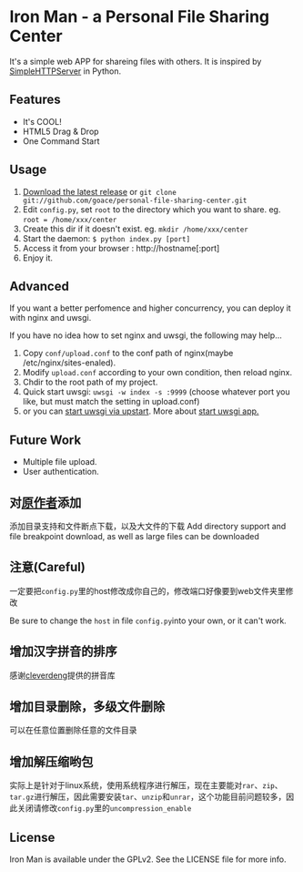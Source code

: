 # Iron Man - a Personal File Sharing Center

It's a simple web APP for shareing files with others. It is inspired 
by [SimpleHTTPServer](http://docs.python.org/2/library/simplehttpserver.html) in Python.

## Features
* It's COOL!
* HTML5 Drag & Drop
* One Command Start

## Usage
1. [Download the latest release](https://github.com/goace/personal-file-sharing-center/archive/master.zip) or `git clone git://github.com/goace/personal-file-sharing-center.git`
2. Edit `config.py`, set `root` to the directory which you want to share. eg. `root = /home/xxx/center`
3. Create this dir if it doesn't exist. eg. `mkdir /home/xxx/center`
4. Start the daemon: `$ python index.py [port]`
5. Access it from your browser : http://hostname[:port]
6. Enjoy it.

## Advanced
If you want a better perfomence and higher concurrency, you can deploy it with nginx and uwsgi.  

If you have no idea how to set nginx and uwsgi, the following may help...

1. Copy `conf/upload.conf` to the conf path of nginx(maybe /etc/nginx/sites-enaled).
2. Modify `upload.conf` according to your own condition, then reload nginx.
3. Chdir to the root path of my project.
4. Quick start uwsgi: `uwsgi -w index -s :9999` (choose whatever port you like, but must match the setting in upload.conf)
5. or you can [start uwsgi via upstart](http://uwsgi-docs.readthedocs.org/en/latest/Upstart.html). More about [start uwsgi app.](http://uwsgi-docs.readthedocs.org/en/latest/WSGIquickstart.html)

## Future Work
* Multiple file upload.
* User authentication.

## 对[原作者](https://github.com/goace/personal-file-sharing-center/network)添加

添加目录支持和文件断点下载，以及大文件的下载
Add directory support and file breakpoint download, as well as large files can be downloaded
## 注意(Careful)
一定要把`config.py`里的host修改成你自己的，修改端口好像要到web文件夹里修改

Be sure to change the `host` in file `config.py`into your own, or it can't work.
## 增加汉字拼音的排序
感谢[cleverdeng](https://github.com/cleverdeng/pinyin.py)提供的拼音库
## 增加目录删除，多级文件删除
可以在任意位置删除任意的文件目录
## 增加解压缩哟包
实际上是针对于linux系统，使用系统程序进行解压，现在主要能对`rar`、`zip`、`tar.gz`进行解压，因此需要安装`tar`、`unzip`和`unrar`，这个功能目前问题较多，因此关闭请修改`config.py`里的`uncompression_enable`
## License
Iron Man is available under the GPLv2. See the LICENSE file for more info.
